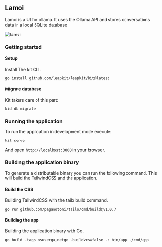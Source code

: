 ## Lamoi
Lamoi is a UI for ollama. It uses the Ollama API and stores conversations data in a local SQLite database

![lamoi](https://github.com/paganotoni/lamoi/assets/645522/de2541b3-de4a-4dfc-851c-23fc60067ab7)

### Getting started

#### Setup
Install The kit CLI.
```sh
go install github.com/leapkit/leapkit/kit@latest
```

#### Migrate database
Kit takers care of this part:
```
kid db migrate
```

### Running the application
To run the application in development mode execute:
```sh
kit serve
```

And open `http://localhost:3000` in your browser.

### Building the application binary
To generate a distributable binary you can run the following command. This will build the TailwindCSS and the application.

#### Build the CSS
Building TailwindCSS with the tailo build command.
```sh
go run github.com/paganotoni/tailo/cmd/build@v1.0.7
```

#### Building the app
Building the application binary with Go.

```
go build -tags osusergo,netgo -buildvcs=false -o bin/app ./cmd/app
```
